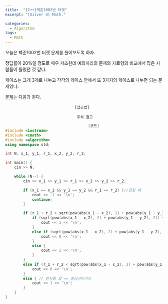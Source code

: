 ```yaml
---
title:  "[C++]백준1002번 터렛"
excerpt: "[Silver 4] Math."

categories:
  - Algorithm
tags:
  - Math
---
```

오늘은 백준1002번 터렛 문제를 풀어보도록 하자.

정답률이 20%일 정도로 매우 저조한데 예외처리의 문제와 자료형의 비교에서 많은 사람들이 틀렸던 것 같다.

케이스는 크게 3개로 나누고 각각의 케이스 안에서 또 3가지의 케이스로 나누면 되는 문제였다.

[문제](https://www.acmicpc.net/problem/1002)는 다음과 같다.


                                   [접근법]
                                  
                                    주석 참고
      
      

```c++
                                     [코드]
#include <iostream>
#include <cmath>
#include <algorithm>
using namespace std;

int N, x_1, y_1, r_1, x_2, y_2, r_2;

int main() {
	cin >> N;

	while (N--) {
		cin >> x_1 >> y_1 >> r_1 >> x_2 >> y_2 >> r_2;

		if (x_1 == x_2 && y_1 == y_2 && r_1 == r_2) {//겹칠 때
			cout << -1 << '\n';
			continue;
		}

		if (r_1 + r_2 > sqrt(pow(abs(x_1 - x_2), 2) + pow(abs(y_1 - y_2), 2))) { // 반지름 합 > 중심사이거리
			if (sqrt(pow(abs(x_1 - x_2), 2) + pow(abs(y_1 - y_2), 2)) + min(r_1, r_2) == max(r_1, r_2)) {//내접
				cout << 1 << '\n';
			}
			else if (sqrt(pow(abs(x_1 - x_2), 2) + pow(abs(y_1 - y_2), 2)) + min(r_1, r_2) < max(r_1, r_2)) {//내부에서 안 만남
				cout << 0 << '\n';
			}
			else {
				cout << 2 << '\n';
			}
		}
		else if (r_1 + r_2 < sqrt(pow(abs(x_1 - x_2), 2) + pow(abs(y_1 - y_2), 2))) {// 반지름 합 < 중심사이거리
			cout << 0 << '\n';
		}
		else { // 반지름 합 == 중심사이거리
			cout << 1 << '\n';
		}
	}
}
```
